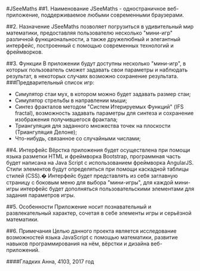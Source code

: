#JSeeMaths
##1. Наименование
JSeeMaths - одностраничное веб-приложение, поддерживаемое любыми современными браузерами.

##2. Назначение
JSeeMaths позволяет погрузиться в удивительный мир математики, предоставляя пользователю несколько "мини-игр" различной функциональности, а также дружелюбный и элегантный интерфейс, построенный с помощью современных технологий и фреймворков.

##3. Функции
В приложении будут доступны несколько "мини-игр", в которых пользователь сможет задавать свои параметры и наблюдать результат, в некоторых случаях возможно сохранение результата.
###Предварительный список игр:
- Симулятор стаи мух, в котором можно будет задавать размер стаи;
- Симулятор стрельбы в направлении мыши;
- Синтез фракталов методом "Систем Итерируемых Функций" (IFS fractal), возможность задавать параметры для синтеза и сохранение изображения получившегося фрактала;
- Триангуляция для заданного множества точек на плоскости (Триангуляция Делоне);
- Что-нибудь, связанное со случайными числами;

##4. Интерфейс
Вёрстка приложения будет осуществлена при помощи языка разметки HTML и фреймворка Bootstrap, программная часть будет написана на Java Script с использованием фреймворка AngularJS. Стили элементов будут определяться при помощи каскадной таблицы стилей (CSS).�
Интерфейс будет представлять из себя заглавную страницу с боковым меню для выбора "мини-игры", для каждой мини-игры интерфейс будет дополняться пользовательскими элементами для задания параметров игры. 

##5. Особенности
Приложение носит познавательный и развлекательный характер, сочетая в себе элементы игры и серьёзной математики. 

##6. Примечания
Целью данного проекта является исследование возможностей языка JavaScript с помощью математики, развитие навыков программирования на нём, вёрстки и дизайна веб-приложений. 

####Гладких Анна, 4103, 2017 год
